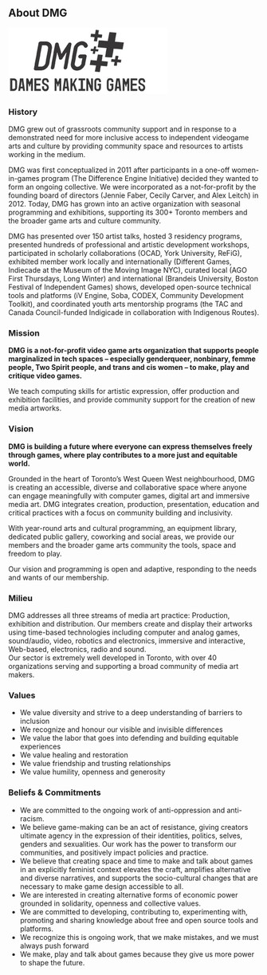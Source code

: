 ## About DMG

![](/assets/dmg_toronto_dames_making_games_logo-for-google.png)

### History

DMG grew out of grassroots community support and in response to a demonstrated need for more inclusive access to independent videogame arts and culture by providing community space and resources to artists working in the medium.

DMG was first conceptualized in 2011 after participants in a one-off women-in-games program (The Difference Engine Initiative) decided they wanted to form an ongoing collective. We were incorporated as a not-for-profit by the founding board of directors \(Jennie Faber, Cecily Carver, and Alex Leitch\) in 2012. Today, DMG has grown into an active organization with seasonal programming and exhibitions, supporting its 300+ Toronto members and the broader game arts and culture community.

DMG has presented over 150 artist talks, hosted 3 residency programs, presented hundreds of professional and artistic development workshops, participated in scholarly collaborations \(OCAD, York University, ReFiG\), exhibited member work locally and internationally \(Different Games, Indiecade at the Museum of the Moving Image NYC\), curated local \(AGO First Thursdays, Long Winter\) and international \(Brandeis University, Boston Festival of Independent Games\) shows, developed open-source technical tools and platforms \(iV Engine, Soba, CODEX, Community Development Toolkit\), and coordinated youth arts mentorship programs \(the TAC and Canada Council-funded Indigicade in collaboration with Indigenous Routes\).

### Mission

**DMG is a not-for-profit video game arts organization that supports people marginalized in tech spaces – especially genderqueer, nonbinary, femme people, Two Spirit people, and trans and cis women – to make, play and critique video games.**

We teach computing skills for artistic expression, offer production and exhibition facilities, and provide community support for the creation of new media artworks.

### Vision

**DMG is building a future where everyone can express themselves freely through games, where play contributes to a more just and equitable world.**

Grounded in the heart of Toronto’s West Queen West neighbourhood, DMG is creating an accessible, diverse and collaborative space where anyone can engage meaningfully with computer games, digital art and immersive media art. DMG integrates creation, production, presentation, education and critical practices with a focus on community building and inclusivity.

With year-round arts and cultural programming, an equipment library, dedicated public gallery, coworking and social areas, we provide our members and the broader game arts community the tools, space and freedom to play.

Our vision and programming is open and adaptive, responding to the needs and wants of our membership.

### Milieu

DMG addresses all three streams of media art practice: Production, exhibition and distribution. Our members create and display their artworks using time-based technologies including computer and analog games, sound/audio, video, robotics and electronics, immersive and interactive, Web-based, electronics, radio and sound.   
Our sector is extremely well developed in Toronto, with over 40 organizations serving and supporting a broad community of media art makers.

### Values

* We value diversity and strive to a deep understanding of barriers to inclusion
* We recognize and honour our visible and invisible differences
* We value the labor that goes into defending and building equitable experiences
* We value healing and restoration
* We value friendship and trusting relationships
* We value humility, openness and generosity

### Beliefs & Commitments

* We are committed to the ongoing work of anti-oppression and anti-racism.
* We believe game-making can be an act of resistance, giving creators ultimate agency in the expression of their identities, politics, selves, genders and sexualities. Our work has the power to transform our communities, and positively impact policies and practice.
* We believe that creating space and time to make and talk about games in an explicitly feminist context elevates the craft, amplifies alternative and diverse narratives, and supports the socio-cultural changes that are necessary to make game design accessible to all.
* We are interested in creating alternative forms of economic power grounded in solidarity, openness and collective values.
* We are committed to developing, contributing to, experimenting with, promoting and sharing knowledge about free and open source tools and platforms.
* We recognize this is ongoing work, that we make mistakes, and we must always push forward
* We make, play and talk about games because they give us more power to shape the future.



